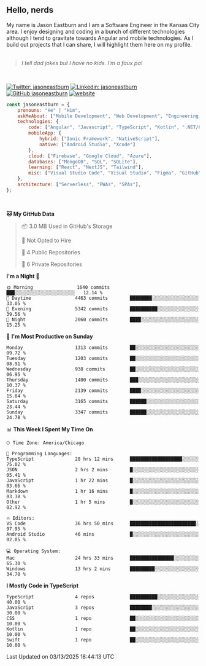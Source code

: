 <h2>Hello, nerds</h2>
My name is Jason Eastburn and I am a Software Engineer in the Kansas City area. I enjoy designing and coding in a bunch of different technologies although I tend to gravitate towards Angular and mobile technologies. As I build out projects that I can share, I will highlight them here on my profile.
<br/><br/>
<blockquote>
<em>I tell dad jokes but I have no kids. I’m a faux pa!</em>
</blockquote>
<br/>

[![Twitter: jasoneastburn](https://img.shields.io/twitter/follow/jasoneastburn?style=social)](https://twitter.com/jasoneastburn)
[![Linkedin: jasoneastburn](https://img.shields.io/badge/-jasoneastburn-blue?style=flat-square&logo=Linkedin&logoColor=white&link=https://www.linkedin.com/in/jasoneastburn/)](https://www.linkedin.com/in/jasoneastburn/)
[![GitHub jasoneastburn](https://img.shields.io/github/followers/jasoneastburn?label=follow&style=social)](https://github.com/jasoneastburn)
[![website](https://img.shields.io/badge/Website-46a2f1.svg?&style=flat-square&logo=Google-Chrome&logoColor=white&link=https://wwwjasoneastburn.com/)](https://www.jasoneastburn.com/)
<br/>

```javascript
const jasoneastburn = {
    pronouns: "He" | "Him",
    askMeAbout: ["Mobile Development", "Web Development", "Engineering Leadership", "Tech", "Finance", "Gaming"],
    technologies: {
        code: ["Angular", "Javascript", "TypeScript", "Kotlin", ".NET/C#", "HTML", "CSS"],
        mobileApp: {
            hybrid: ["Ionic Framework", "NativeScript"],
            native: ["Android Studio", "Xcode"]
        },
        cloud: ["Firebase", "Google Cloud", "Azure"],
        databases: ["MongoDB", "SQL", "SQLite"],
        learning: ["React", "NextJS", "Tailwind"],
        misc: ["Visual Studio Code", "Visual Studio", "Figma", "GitHub", "Windows", "MacOS"]
    },
    architecture: ["Serverless", "PWAs", "SPAs"],
};
```
<br/>

<!--START_SECTION:waka-->
**🐱 My GitHub Data** 

> 📦 3.0 MB Used in GitHub's Storage 
 > 
> 🚫 Not Opted to Hire
 > 
> 📜 4 Public Repositories 
 > 
> 🔑 6 Private Repositories 
 > 
**I'm a Night 🦉** 

```text
🌞 Morning                1640 commits        ███░░░░░░░░░░░░░░░░░░░░░░   12.14 % 
🌆 Daytime                4463 commits        ████████░░░░░░░░░░░░░░░░░   33.05 % 
🌃 Evening                5342 commits        ██████████░░░░░░░░░░░░░░░   39.56 % 
🌙 Night                  2060 commits        ████░░░░░░░░░░░░░░░░░░░░░   15.25 % 
```
📅 **I'm Most Productive on Sunday** 

```text
Monday                   1313 commits        ██░░░░░░░░░░░░░░░░░░░░░░░   09.72 % 
Tuesday                  1203 commits        ██░░░░░░░░░░░░░░░░░░░░░░░   08.91 % 
Wednesday                938 commits         ██░░░░░░░░░░░░░░░░░░░░░░░   06.95 % 
Thursday                 1400 commits        ███░░░░░░░░░░░░░░░░░░░░░░   10.37 % 
Friday                   2139 commits        ████░░░░░░░░░░░░░░░░░░░░░   15.84 % 
Saturday                 3165 commits        ██████░░░░░░░░░░░░░░░░░░░   23.44 % 
Sunday                   3347 commits        ██████░░░░░░░░░░░░░░░░░░░   24.78 % 
```


📊 **This Week I Spent My Time On** 

```text
🕑︎ Time Zone: America/Chicago

💬 Programming Languages: 
TypeScript               28 hrs 12 mins      ███████████████████░░░░░░   75.02 % 
JSON                     2 hrs 2 mins        █░░░░░░░░░░░░░░░░░░░░░░░░   05.41 % 
JavaScript               1 hr 22 mins        █░░░░░░░░░░░░░░░░░░░░░░░░   03.66 % 
Markdown                 1 hr 16 mins        █░░░░░░░░░░░░░░░░░░░░░░░░   03.38 % 
Other                    1 hr 5 mins         █░░░░░░░░░░░░░░░░░░░░░░░░   02.92 % 

🔥 Editors: 
VS Code                  36 hrs 50 mins      ████████████████████████░   97.95 % 
Android Studio           46 mins             █░░░░░░░░░░░░░░░░░░░░░░░░   02.05 % 

💻 Operating System: 
Mac                      24 hrs 33 mins      ████████████████░░░░░░░░░   65.30 % 
Windows                  13 hrs 2 mins       █████████░░░░░░░░░░░░░░░░   34.70 % 
```

**I Mostly Code in TypeScript** 

```text
TypeScript               4 repos             ██████████░░░░░░░░░░░░░░░   40.00 % 
JavaScript               3 repos             ████████░░░░░░░░░░░░░░░░░   30.00 % 
CSS                      1 repo              ██░░░░░░░░░░░░░░░░░░░░░░░   10.00 % 
Kotlin                   1 repo              ██░░░░░░░░░░░░░░░░░░░░░░░   10.00 % 
Swift                    1 repo              ██░░░░░░░░░░░░░░░░░░░░░░░   10.00 % 
```




 Last Updated on 03/13/2025 18:44:13 UTC
<!--END_SECTION:waka-->

<!--<pr><img src="https://github-readme-stats.vercel.app/api/top-langs/?username=jasoneastburn&langs_count=10&layout=compact"></p> -->
